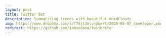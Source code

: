 ```yaml
---
layout: post
title: Twitter Bot
description: Summarizing trends with beautiful WordClouds
img: https://www.dropbox.com/s/f78jt3elvnpuert/2020-05-07_developer.png?raw=1
redirect: https://github.com/iansedano/twitbotto
---
```


